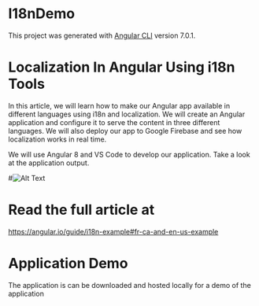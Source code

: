 # I18nDemo

This project was generated with [Angular CLI](https://github.com/angular/angular-cli) version 7.0.1.

# Localization In Angular Using i18n Tools
In this article, we will learn how to make our Angular app available in different languages using i18n and localization. We will create an Angular application and configure it to serve the content in three different languages. We will also deploy our app to Google Firebase and see how localization works in real time.

We will use Angular 8 and VS Code to develop our application. Take a look at the application output.

#![Alt Text](https://i2.wp.com/ankitsharmablogs.com/wp-content/uploads/2019/01/i18n.gif)


# Read the full article at

https://angular.io/guide/i18n-example#fr-ca-and-en-us-example

# Application Demo
The application is can be downloaded and hosted locally for a demo of the application
